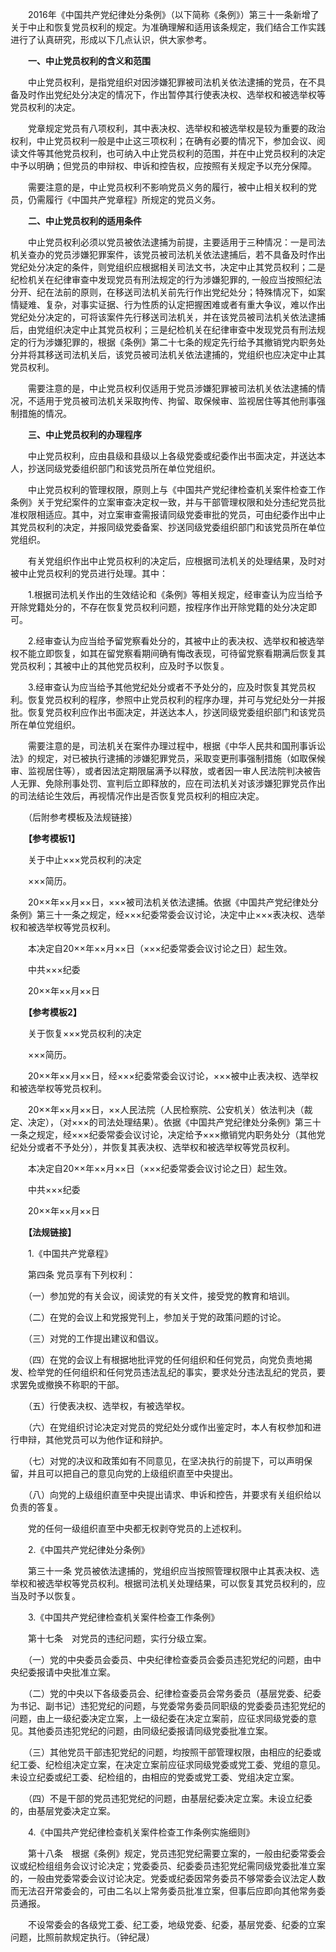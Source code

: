 　　2016年《中国共产党纪律处分条例》（以下简称《条例》）第三十一条新增了关于中止和恢复党员权利的规定。为准确理解和适用该条规定，我们结合工作实践进行了认真研究，形成以下几点认识，供大家参考。

　　**一、中止党员权利的含义和范围**

　　中止党员权利，是指党组织对因涉嫌犯罪被司法机关依法逮捕的党员，在不具备及时作出党纪处分决定的情况下，作出暂停其行使表决权、选举权和被选举权等党员权利的决定。

　　党章规定党员有八项权利，其中表决权、选举权和被选举权是较为重要的政治权利，中止党员权利一般是中止这三项权利；在确有必要的情况下，参加会议、阅读文件等其他党员权利，也可纳入中止党员权利的范围，并在中止党员权利的决定中予以明确；但党员的申辩权、申诉和控告权，应按照有关规定予以充分保障。

　　需要注意的是，中止党员权利不影响党员义务的履行，被中止相关权利的党员，仍需履行《中国共产党章程》所规定的党员义务。

　　**二、中止党员权利的适用条件**

　　中止党员权利必须以党员被依法逮捕为前提，主要适用于三种情况：一是司法机关查办的党员涉嫌犯罪案件，该党员被司法机关依法逮捕后，若不具备及时作出党纪处分决定的条件，则党组织应根据相关司法文书，决定中止其党员权利；二是纪检机关在纪律审查中发现党员有刑法规定的行为涉嫌犯罪的, 一般应当按照纪法分开、纪在法前的原则，在移送司法机关前先行作出党纪处分；特殊情况下，如案情疑难、复杂，对事实证据、行为性质的认定把握困难或者有重大争议，难以作出党纪处分决定的，可将该案件先行移送司法机关，并在该党员被司法机关依法逮捕后，由党组织决定中止其党员权利；三是纪检机关在纪律审查中发现党员有刑法规定的行为涉嫌犯罪的，根据《条例》第二十七条的规定先行给予其撤销党内职务处分并将其移送司法机关后，该党员被司法机关依法逮捕的，党组织也应决定中止其党员权利。

　　需要注意的是，中止党员权利仅适用于党员涉嫌犯罪被司法机关依法逮捕的情况，不适用于党员被司法机关采取拘传、拘留、取保候审、监视居住等其他刑事强制措施的情况。

　　**三、中止党员权利的办理程序**

　　中止党员权利，应由县级和县级以上各级党委或纪委作出书面决定，并送达本人，抄送同级党委组织部门和该党员所在单位党组织。

　　中止党员权利的管理权限，原则上与《中国共产党纪律检查机关案件检查工作条例》关于党纪案件的立案审查决定权一致，并与干部管理权限和处分违纪党员批准权限相适应。其中，对立案审查需报请同级党委审批的党员，可由纪委作出中止其党员权利的决定，并报同级党委备案、抄送同级党委组织部门和该党员所在单位党组织。

　　有关党组织作出中止党员权利的决定后，应根据司法机关的处理结果，及时对被中止党员权利的党员进行处理。其中：

　　1.根据司法机关作出的生效结论和《条例》等相关规定，经审查认为应当给予开除党籍处分的，不存在恢复党员权利问题，按程序作出开除党籍的处分决定即可。

　　2.经审查认为应当给予留党察看处分的，其被中止的表决权、选举权和被选举权不能立即恢复，如其在留党察看期间确有悔改表现，可待留党察看期满后恢复其党员权利；其被中止的其他党员权利，应及时予以恢复。

　　3.经审查认为应当给予其他党纪处分或者不予处分的，应及时恢复其党员权利。恢复党员权利的程序，参照中止党员权利的程序办理，并可与党纪处分一并报批。恢复党员权利应作出书面决定，并送达本人，抄送同级党委组织部门和该党员所在单位党组织。

　　需要注意的是，司法机关在案件办理过程中，根据《中华人民共和国刑事诉讼法》的规定，对已被执行逮捕的涉嫌犯罪党员，采取变更刑事强制措施（如取保候审、监视居住等），或者因法定期限届满予以释放，或者因一审人民法院判决被告人无罪、免除刑事处罚、宣判后立即释放的，应在司法机关对该涉嫌犯罪党员作出的司法结论生效后，再视情况作出是否恢复党员权利的相应决定。

　　（后附参考模板及法规链接）　　

　　**【参考模板1】**

　　关于中止×××党员权利的决定

　　×××简历。

　　20××年××月××日，×××被司法机关依法逮捕。依据《中国共产党纪律处分条例》第三十一条之规定，经×××纪委常委会议讨论，决定中止×××表决权、选举权和被选举权等党员权利。

　　本决定自20××年××月××日（×××纪委常委会议讨论之日）起生效。

　　中共×××纪委

　　20××年××月××日

　　**【参考模板2】**

　　关于恢复×××党员权利的决定

　　×××简历。

　　20××年××月××日，经×××纪委常委会议讨论，×××被中止表决权、选举权和被选举权等党员权利。

　　20××年××月××日，××人民法院（人民检察院、公安机关）依法判决（裁定、决定），（对×××的司法处理结果）。依据《中国共产党纪律处分条例》第三十一条之规定，经×××纪委常委会议讨论，决定给予×××撤销党内职务处分（其他党纪处分或者不予处分），并恢复其表决权、选举权和被选举权等党员权利。

　　本决定自20××年××月××日（×××纪委常委会议讨论之日）起生效。

　　中共×××纪委

　　20××年××月××日

　　**【法规链接】**

　　1.《中国共产党章程》

　　第四条 党员享有下列权利：

　　（一）参加党的有关会议，阅读党的有关文件，接受党的教育和培训。

　　（二）在党的会议上和党报党刊上，参加关于党的政策问题的讨论。

　　（三）对党的工作提出建议和倡议。

　　（四）在党的会议上有根据地批评党的任何组织和任何党员，向党负责地揭发、检举党的任何组织和任何党员违法乱纪的事实，要求处分违法乱纪的党员，要求罢免或撤换不称职的干部。

　　（五）行使表决权、选举权，有被选举权。

　　（六）在党组织讨论决定对党员的党纪处分或作出鉴定时，本人有权参加和进行申辩，其他党员可以为他作证和辩护。

　　（七）对党的决议和政策如有不同意见，在坚决执行的前提下，可以声明保留，并且可以把自己的意见向党的上级组织直至中央提出。

　　（八）向党的上级组织直至中央提出请求、申诉和控告，并要求有关组织给以负责的答复。

　　党的任何一级组织直至中央都无权剥夺党员的上述权利。

　　2.《中国共产党纪律处分条例》

　　第三十一条 党员被依法逮捕的，党组织应当按照管理权限中止其表决权、选举权和被选举权等党员权利。根据司法机关处理结果，可以恢复其党员权利的，应当及时予以恢复。

　　3.《中国共产党纪律检查机关案件检查工作条例》

　　第十七条　对党员的违纪问题，实行分级立案。

　　（一）党的中央委员会委员、中央纪律检查委员会委员违犯党纪的问题，由中央纪委报请中央批准立案。

　　（二）党的中央以下各级委员会、纪律检查委员会常务委员（基层党委、纪委为书记、副书记）违犯党纪的问题，与党委常务委员同职级的党委委员违犯党纪的问题，由上一级纪委决定立案，上一级纪委在决定立案前，应征求同级党委的意见。其他委员违犯党纪的问题，由同级纪委报请同级党委批准立案。

　　（三）其他党员干部违犯党纪的问题，均按照干部管理权限，由相应的纪委或纪工委、纪检组决定立案，在决定立案前应征求同级党委或党工委、党组的意见。未设立纪委或纪工委、纪检组的，由相应的党委或党工委、党组决定立案。

　　（四）不是干部的党员违犯党纪的问题，由基层纪委决定立案。未设立纪委的，由基层党委决定立案。

　　4.《中国共产党纪律检查机关案件检查工作条例实施细则》

　　第十八条　根据《条例》规定，党员违犯党纪需要立案的，一般由纪委常委会议或纪检组组务会议讨论决定；党委委员、纪委委员违犯党纪需同级党委批准立案的，一般由党委常委会议讨论决定。党委或纪委因常务委员不够常委会议法定人数而无法召开常委会的，可由二名以上常务委员批准立案，但事后应即向其他常务委员通报。

　　不设常委会的各级党工委、纪工委，地级党委、纪委，基层党委、纪委的立案问题，比照前款规定执行。（钟纪晟）